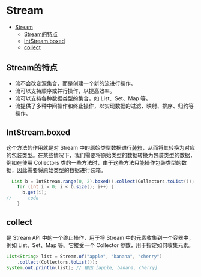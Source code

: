 # Stream

- [Stream](#stream)
  - [Stream的特点](#stream的特点)
  - [IntStream.boxed](#intstreamboxed)
  - [collect](#collect)

## Stream的特点

- 流不会改变源集合，而是创建一个新的流进行操作。
- 流可以支持顺序或并行操作，以提高效率。
- 流可以支持各种数据类型的集合，如 List、Set、Map 等。
- 流提供了多种中间操作和终止操作，以实现数据的过滤、映射、排序、归约等操作。

## IntStream.boxed

这个方法的作用就是对 Stream 中的原始类型数据进行[装箱](./Java%E7%9B%B8%E5%85%B3%E7%9F%A5%E8%AF%86.md#装箱)，从而将其转换为对应的包装类型。在某些情况下，我们需要将原始类型的数据转换为包装类型的数据，例如在使用 Collectors 类的一些方法时，由于这些方法只能操作包装类型的数据，因此需要将原始类型的数据进行装箱。

```java
  List b = IntStream.range(0, 2).boxed().collect(Collectors.toList());
    for (int i = 0; i < b.size(); i++) {
      b.get(i);
//      todo
    }
```

## collect

是 Stream API 中的一个终止操作，用于将 Stream 中的元素收集到一个容器中，例如 List、Set、Map 等。它接受一个 Collector 参数，用于指定如何收集元素。

```java
List<String> list = Stream.of("apple", "banana", "cherry")
    .collect(Collectors.toList());
System.out.println(list); // 输出 [apple, banana, cherry]

```
